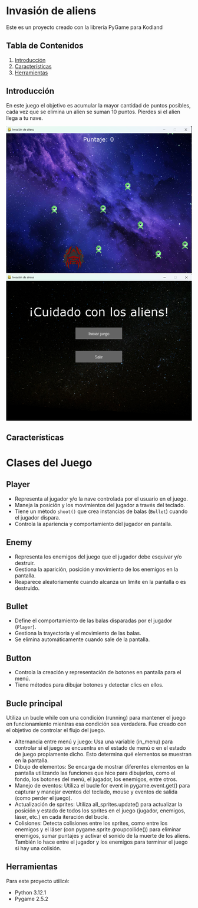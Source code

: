 # Invasión de aliens

Este es un proyecto creado con la librería PyGame para Kodland

## Tabla de Contenidos

1. [Introducción](#introducción)
2. [Características](#características)
3. [Herramientas](#herramientas)

## Introducción

En este juego el objetivo es acumular la mayor cantidad de puntos posibles, cada vez que se elimina un alien se suman 10 puntos. Pierdes si el alien llega a tu nave.

![Imagen de ejemplo](screenshots/1.png)
![Imagen de ejemplo](screenshots/2.png)

## Características

# Clases del Juego

## Player

- Representa al jugador y/o la nave controlada por el usuario en el juego.
- Maneja la posición y los movimientos del jugador a través del teclado.
- Tiene un método `shoot()` que crea instancias de balas (`Bullet`) cuando el jugador dispara.
- Controla la apariencia y comportamiento del jugador en pantalla.

## Enemy

- Representa los enemigos del juego que el jugador debe esquivar y/o destruir.
- Gestiona la aparición, posición y movimiento de los enemigos en la pantalla.
- Reaparece aleatoriamente cuando alcanza un límite en la pantalla o es destruido.

## Bullet

- Define el comportamiento de las balas disparadas por el jugador (`Player`).
- Gestiona la trayectoria y el movimiento de las balas.
- Se elimina automáticamente cuando sale de la pantalla.

## Button

- Controla la creación y representación de botones en pantalla para el menú.
- Tiene métodos para dibujar botones y detectar clics en ellos.

## Bucle principal
Utiliza un bucle while con una condición (running) para mantener el juego en funcionamiento mientras esa condición sea verdadera. Fue creado con el objetivo de controlar el flujo del juego.
- Alternancia entre menú y juego: 
Usa una variable (in_menu) para controlar si el juego se encuentra en el estado de menú o en el estado de juego propiamente dicho. Esto determina qué elementos se muestran en la pantalla.
- Dibujo de elementos:
Se encarga de mostrar diferentes elementos en la pantalla utilizando las funciones que hice para dibujarlos, como el fondo, los botones del menú, el jugador, los enemigos, entre otros.
- Manejo de eventos:
 Utiliza el bucle for event in pygame.event.get() para capturar y manejar eventos del teclado, mouse y eventos de salida (como perder el juego).
- Actualización de sprites:
Utiliza all_sprites.update() para actualizar la posición y estado de todos los sprites en el juego (jugador, enemigos, láser, etc.) en cada iteración del bucle.
- Colisiones:
Detecta colisiones entre los sprites, como entre los enemigos y el láser (con pygame.sprite.groupcollide()) para eliminar enemigos, sumar puntajes y activar el sonido de la muerte de los aliens. También lo hace entre el jugador y los enemigos para terminar el juego si hay una colisión.



## Herramientas

Para este proyecto utilicé:
- Python 3.12.1
- Pygame 2.5.2
